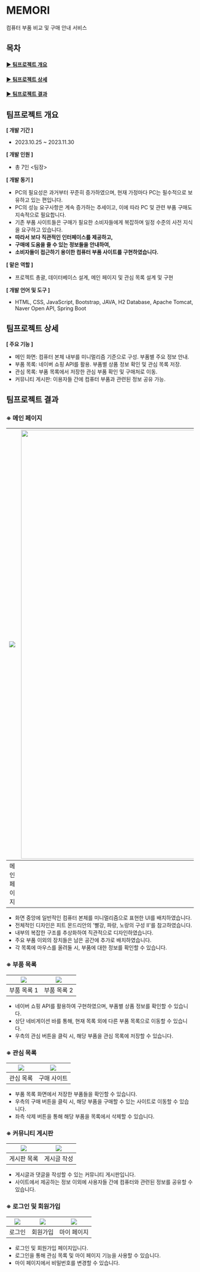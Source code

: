 # MEMORI 
컴퓨터 부품 비교 및 구매 안내 서비스

## 목차
#### [▶ 팀프로젝트 개요](#팀프로젝트-개요)   
#### [▶ 팀프로젝트 상세](#팀프로젝트-상세)   
#### [▶ 팀프로젝트 결과](#팀프로젝트-결과)

## 팀프로젝트 개요
**[ 개발 기간 ]**   
- 2023.10.25 ~ 2023.11.30

**[ 개발 인원 ]**
- 총 7인 <팀장>

**[ 개발 동기 ]**
- PC의 필요성은 과거부터 꾸준히 증가하였으며, 현재 가정마다 PC는 필수적으로 보유하고 있는 편입니다.
- PC의 성능 요구사항은 계속 증가하는 추세이고, 이에 따라 PC 및 관련 부품 구매도 지속적으로 필요합니다.
- 기존 부품 사이트들은 구매가 필요한 소비자들에게 복잡하며 일정 수준의 사전 지식을 요구하고 있습니다.
- **따라서 보다 직관적인 인터페이스를 제공하고,**
- **구매에 도움을 줄 수 있는 정보들을 안내하여,**
- **소비자들이 접근하기 용이한 컴퓨터 부품 사이트를 구현하였습니다.**

**[ 맡은 역할 ]**
- 프로젝트 총괄, 데이터베이스 설계, 메인 페이지 및 관심 목록 설계 및 구현

**[ 개발 언어 및 도구 ]**
- HTML, CSS, JavaScript, Bootstrap, JAVA, H2 Database, Apache Tomcat, Naver Open API, Spring Boot

## 팀프로젝트 상세
**[ 주요 기능 ]**
- 메인 화면: 컴퓨터 본체 내부를 미니멀리즘 기준으로 구성. 부품별 주요 정보 안내.
- 부품 목록: 네이버 쇼핑 API를 활용. 부품별 상품 정보 확인 및 관심 목록 저장.
- 관심 목록: 부품 목록에서 저장한 관심 부품 확인 및 구매처로 이동.
- 커뮤니티 게시판: 이용자들 간에 컴퓨터 부품과 관련된 정보 공유 가능.

## 팀프로젝트 결과
### ※ 메인 페이지
|<img src="https://github.com/user-attachments/assets/00803690-8bff-467a-9e5e-0a7140b9d2f1" />|<img src="https://github.com/user-attachments/assets/2d432d97-74df-4aab-a494-8fb9b091d310" width="1150" />|<img src="https://github.com/user-attachments/assets/4539726d-1e41-415f-b66a-91ab2dd67d26" />|
|:---:|:---:|:---:|
| 메인 페이지 | 컴퓨터 본체 | 미니멀리즘 |

- 화면 중앙에 일반적인 컴퓨터 본체를 미니멀리즘으로 표현한 UI를 배치하였습니다.
- 전체적인 디자인은 피트 몬드리안의 '빨강, 파랑, 노랑의 구성 II'를 참고하였습니다.
- 내부의 복잡한 구조를 추상화하여 직관적으로 디자인하였습니다.
- 주요 부품 이외의 장치들은 남은 공간에 추가로 배치하였습니다.
- 각 목록에 마우스를 올려둘 시, 부품에 대한 정보를 확인할 수 있습니다.

### ※ 부품 목록
|<img src="https://github.com/user-attachments/assets/6642a0ca-7055-44a3-b98a-73709c2d28bb" />|<img src="https://github.com/user-attachments/assets/296e9128-e4d8-450c-a6e2-0571c9cff75c" />|
|:---:|:---:|
| 부품 목록 1 | 부품 목록 2 |

- 네이버 쇼핑 API를 활용하여 구현하였으며, 부품별 상품 정보를 확인할 수 있습니다.
- 상단 네비게이션 바를 통해, 현재 목록 외에 다른 부품 목록으로 이동할 수 있습니다.
- 우측의 관심 버튼을 클릭 시, 해당 부품을 관심 목록에 저장할 수 있습니다.

### ※ 관심 목록
|<img src="https://github.com/user-attachments/assets/0fac5665-f8b0-48b1-ba6d-af372d53137d" />|<img src="https://github.com/user-attachments/assets/9c0273de-28ed-463d-9073-c51ca3e52104" />|
|:---:|:---:|
| 관심 목록 | 구매 사이트 |

- 부품 목록 화면에서 저장한 부품들을 확인할 수 있습니다.
- 우측의 구매 버튼을 클릭 시, 해당 부품을 구매할 수 있는 사이트로 이동할 수 있습니다.
- 좌측 삭제 버튼을 통해 해당 부품을 목록에서 삭제할 수 있습니다.

### ※ 커뮤니티 게시판
|<img src="https://github.com/user-attachments/assets/760d1a1f-e132-4810-aeee-e002e88b08dd" />|<img src="https://github.com/user-attachments/assets/1c5788f9-a341-43fd-8cbf-c59415ab6c93" />|
|:---:|:---:|
| 게시판 목록 | 게시글 작성 |

- 게시글과 댓글을 작성할 수 있는 커뮤니티 게시판입니다.
- 사이트에서 제공하는 정보 이외에 사용자들 간에 컴퓨터와 관련된 정보를 공유할 수 있습니다.

### ※ 로그인 및 회원가입
|<img src="https://github.com/user-attachments/assets/c0a608e0-cfdf-447c-8f5c-2132657b8e9c" />|<img src="https://github.com/user-attachments/assets/25834ad4-92fb-41f4-91f7-3165f9043503" />|<img src="https://github.com/user-attachments/assets/7793bcf3-ab94-407b-bf86-1a417afba13d" />|
|:---:|:---:|:---:|
| 로그인 | 회원가입 | 마이 페이지 |

- 로그인 및 회원가입 페이지입니다.
- 로그인을 통해 관심 목록 및 마이 페이지 기능을 사용할 수 있습니다.
- 마이 페이지에서 비밀번호를 변경할 수 있습니다.
